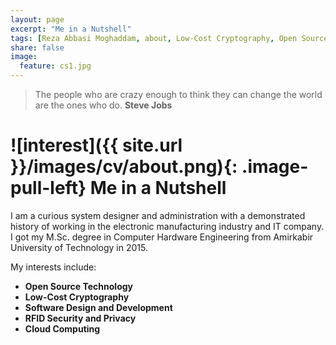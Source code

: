 ```yaml
---
layout: page
excerpt: "Me in a Nutshell"
tags: [Reza Abbasi Moghaddam, about, Low-Cost Cryptography, Open Source Technology]
share: false
image:
  feature: cs1.jpg
---
```


> The people who are crazy enough to think they can change the world are the ones who do. **Steve Jobs**

# ![interest]({{ site.url }}/images/cv/about.png){: .image-pull-left} Me in a Nutshell

I am a curious system designer and administration with a demonstrated history of working in the electronic manufacturing industry and IT company. I got my M.Sc. degree in Computer Hardware Engineering from Amirkabir University of Technology in 2015.

My interests include:

+ **Open Source Technology**
+ **Low-Cost Cryptography**
+ **Software Design and Development**
+ **RFID Security and Privacy**
+ **Cloud Computing**
